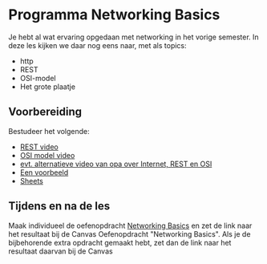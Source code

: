 # Programma Networking Basics
Je hebt al wat ervaring opgedaan met networking in het vorige semester.
In deze les kijken we daar nog eens naar, met als topics:
- http
- REST
- OSI-model
- Het grote plaatje

## Voorbereiding
Bestudeer het volgende:
- [REST video](https://www.youtube.com/watch?v=-mN3VyJuCjM&t=47s)
- [OSI model video](https://www.youtube.com/watch?v=0y6FtKsg6J4)
- [evt. alternatieve video van opa over Internet, REST en OSI](https://youtu.be/KRQ9wSHRSqM)
- [Een voorbeeld](../../infrastructuur//networking-voorbeeld/networking-voorbeeld.md)
- [Sheets](../../onderwijsmateriaal/presentaties/Communication_Protocols_v1.0.pptx)

## Tijdens en na de les
Maak individueel de oefenopdracht [Networking Basics](../../onderwijsmateriaal/opdrachten/oefenopdrachten/networking-basics/networking-basics.md) en zet de link naar het resultaat bij de Canvas Oefenopdracht "Networking Basics".
Als je de bijbehorende extra opdracht gemaakt hebt, zet dan de link naar het resultaat daarvan bij de Canvas 